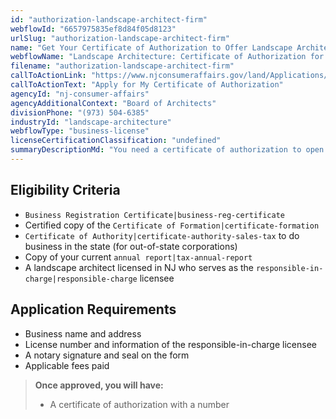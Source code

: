 ```yaml
---
id: "authorization-landscape-architect-firm"
webflowId: "6657975835ef8d84f05d8123"
urlSlug: "authorization-landscape-architect-firm"
name: "Get Your Certificate of Authorization to Offer Landscape Architectural Services"
webflowName: "Landscape Architecture: Certificate of Authorization for Your Landscape Architecture Firm"
filename: "authorization-landscape-architect-firm"
callToActionLink: "https://www.njconsumeraffairs.gov/land/Applications/Application-for-a-Certificate-of-Authorization-to-Provide-or-Offer-to-Provide-Landscape-Architectural-Services.pdf"
callToActionText: "Apply for My Certificate of Authorization"
agencyId: "nj-consumer-affairs"
agencyAdditionalContext: "Board of Architects"
divisionPhone: "(973) 504-6385"
industryId: "landscape-architecture"
webflowType: "business-license"
licenseCertificationClassification: "undefined"
summaryDescriptionMd: "You need a certificate of authorization to open a business that offers landscape architecture services."
---
```


## Eligibility Criteria

- `Business Registration Certificate|business-reg-certificate`
- Certified copy of the `Certificate of Formation|certificate-formation`
- `Certificate of Authority|certificate-authority-sales-tax` to do business in the state (for out-of-state corporations)
- Copy of your current `annual report|tax-annual-report`
- A landscape architect licensed in NJ who serves as the `responsible-in-charge|responsible-charge` licensee

## Application Requirements

- Business name and address
- License number and information of the responsible-in-charge licensee
- A notary signature and seal on the form
- Applicable fees paid

> **Once approved, you will have:**
>
> - A certificate of authorization with a number
